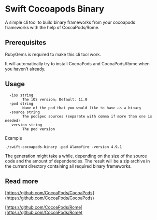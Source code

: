 # Swift Cocoapods Binary

A simple cli tool to build binary frameworks from your cocoapods frameworks with the help of CocoaPods/Rome.

## Prerequisites

RubyGems is required to make this cli tool work.

It will automatically try to install CocoaPods and CocoaPods/Rome when you haven't already.

## Usage

```
  -ios string
    	The iOS version; Default: 11.0
  -pod string
    	Name of the pod that you would like to have as a binary
  -source string
    	The podspec sources (separate with comma if more than one is needed)
  -version string
    	The pod version
```

Example
```
./swift-cocoapods-binary -pod Alamofire -version 4.9.1 
```

The generation might take a while, depending on the size of the source code and the amount of dependencies. The result will be a zip archive in the current directory containing all required binary frameworks.

## Read more

[https://github.com/CocoaPods/CocoaPods](https://github.com/CocoaPods/CocoaPods)

[https://github.com/CocoaPods/Rome](https://github.com/CocoaPods/Rome)
